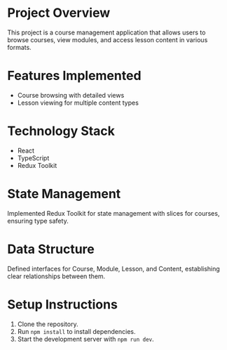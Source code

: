 # Project Overview
This project is a course management application that allows users to browse courses, view modules, and access lesson content in various formats.

# Features Implemented
- Course browsing with detailed views
- Lesson viewing for multiple content types

# Technology Stack
- React
- TypeScript
- Redux Toolkit

# State Management
Implemented Redux Toolkit for state management with slices for courses, ensuring type safety.

# Data Structure
Defined interfaces for Course, Module, Lesson, and Content, establishing clear relationships between them.

# Setup Instructions
1. Clone the repository.
2. Run `npm install` to install dependencies.
3. Start the development server with `npm run dev`.
